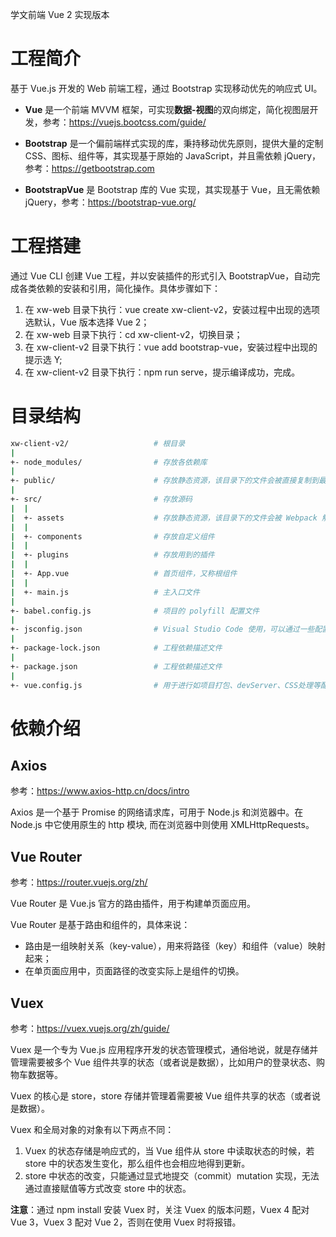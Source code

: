 学文前端 Vue 2 实现版本

# 工程简介

基于 Vue.js 开发的 Web 前端工程，通过 Bootstrap 实现移动优先的响应式 UI。

- **Vue** 是一个前端 MVVM 框架，可实现**数据-视图**的双向绑定，简化视图层开发，参考：https://vuejs.bootcss.com/guide/

- **Bootstrap** 是一个偏前端样式实现的库，秉持移动优先原则，提供大量的定制 CSS、图标、组件等，其实现基于原始的 JavaScript，并且需依赖 jQuery，参考：https://getbootstrap.com

- **BootstrapVue** 是 Bootstrap 库的 Vue 实现，其实现基于 Vue，且无需依赖 jQuery，参考：https://bootstrap-vue.org/

# 工程搭建

通过 Vue CLI 创建 Vue 工程，并以安装插件的形式引入 BootstrapVue，自动完成各类依赖的安装和引用，简化操作。具体步骤如下：

1. 在 xw-web 目录下执行：vue create xw-client-v2，安装过程中出现的选项选默认，Vue 版本选择 Vue 2；
2. 在 xw-web 目录下执行：cd xw-client-v2，切换目录；
3. 在 xw-client-v2 目录下执行：vue add bootstrap-vue，安装过程中出现的提示选 Y;
4. 在 xw-client-v2 目录下执行：npm run serve，提示编译成功，完成。

# 目录结构

```sh
xw-client-v2/                   # 根目录
|
+- node_modules/                # 存放各依赖库
|
+- public/                      # 存放静态资源，该目录下的文件会被直接复制到最终的打包文件中，而不经过 Webpack 处理，引用时需使用绝对路径
|
+- src/                         # 存放源码
|  |
|  +- assets                    # 存放静态资源，该目录下的文件会被 Webpack 解析为模块依赖，通过相对路径引用
|  |
|  +- components                # 存放自定义组件
|  |
|  +- plugins                   # 存放用到的插件
|  |
|  +- App.vue                   # 首页组件，又称根组件
|  |
|  +- main.js                   # 主入口文件
|
+- babel.config.js              # 项目的 polyfill 配置文件
|
+- jsconfig.json                # Visual Studio Code 使用，可以通过一些配置来提升开发体验和开发效率
|
+- package-lock.json            # 工程依赖描述文件
|
+- package.json                 # 工程依赖描述文件
|
+- vue.config.js                # 用于进行如项目打包、devServer、CSS处理等配置
```

# 依赖介绍

## Axios

参考：https://www.axios-http.cn/docs/intro

Axios 是一个基于 Promise 的网络请求库，可用于 Node.js 和浏览器中。在 Node.js 中它使用原生的 http 模块, 而在浏览器中则使用 XMLHttpRequests。

## Vue Router

参考：https://router.vuejs.org/zh/

Vue Router 是 Vue.js 官方的路由插件，用于构建单页面应用。

Vue Router 是基于路由和组件的，具体来说：

- 路由是一组映射关系（key-value），用来将路径（key）和组件（value）映射起来；
- 在单页面应用中，页面路径的改变实际上是组件的切换。

## Vuex

参考：https://vuex.vuejs.org/zh/guide/

Vuex 是一个专为 Vue.js 应用程序开发的状态管理模式，通俗地说，就是存储并管理需要被多个 Vue 组件共享的状态（或者说是数据），比如用户的登录状态、购物车数据等。

Vuex 的核心是 store，store 存储并管理着需要被 Vue 组件共享的状态（或者说是数据）。

Vuex 和全局对象的对象有以下两点不同：

1. Vuex 的状态存储是响应式的，当 Vue 组件从 store 中读取状态的时候，若 store 中的状态发生变化，那么组件也会相应地得到更新。
2. store 中状态的改变，只能通过显式地提交（commit）mutation 实现，无法通过直接赋值等方式改变 store 中的状态。

**注意**：通过 npm install 安装 Vuex 时，关注 Vuex 的版本问题，Vuex 4 配对 Vue 3，Vuex 3 配对 Vue 2，否则在使用 Vuex 时将报错。
